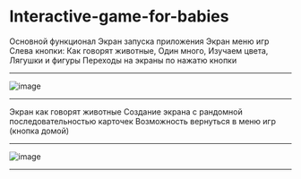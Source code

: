 # Interactive-game-for-babies


Основной функционал
Экран запуска приложения
Экран меню игр
Слева кнопки: Как говорят животные, Один много, Изучаем цвета, Лягушки и фигуры
Переходы на экраны по нажатю кнопки
***
![image](https://user-images.githubusercontent.com/21302465/173004710-cac4b436-6558-4739-a635-7784768d09a5.png)
***
Экран как говорят животные
Создание экрана с рандомной последовательностью карточек
Возможность вернуться в меню игр (кнопка домой)
***
![image](https://user-images.githubusercontent.com/21302465/173005228-7a2c73f6-43d9-4860-a31d-4501c8e39657.png)
***



